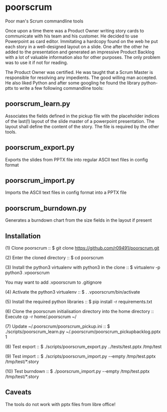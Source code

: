 poorscrum
=========
Poor man's Scrum commandline tools

Once upon a time there was a Product Owner writing story cards to
communicate with his team and his customer. He decided to use
Powerpoint as card editor. Immitating a hardcopy found on the web he
put each story in a well-designed layout on a slide. One after the
other he added to the presentation and generated an impressive Product
Backlog with a lot of valuable information also for other
purposes. The only problem was to use it if not for reading.

The Product Owner was certified. He was taught that a Scrum Master is
responsible for resolving any impedients. The good willing man
accepted. He also liked Python and after some googling he found the
library python-pttx to write a few following commandline tools:

poorscrum_learn.py
-------------------
Associates the fields defined in the pickup file with the placeholder
indices of the last(!) layout of the slide master of a powerpoint
presentation. The layout shall define the content of the story. The
file is required by the other tools.

poorscrum_export.py
--------------------
Exports the slides from PPTX file into regular ASCII text files in
config format

poorscrum_import.py
--------------------
Imports the ASCII text files in config format into a PPTX file
  
poorscrum_burndown.py
----------------------
Generates a burndown chart from the size fields in the layout if
present


Installation
------------

(1) Clone poorscrum
::
$ git clone https://github.com/r09491/poorscrum.git

(2) Enter the cloned directory
::
$ cd poorscrum

(3) Install the python3 virtualenv with python3 in the clone
::
$ virtualenv -p python3 .vpoorscrum

  You may want to add .vpoorscrum to .gitignore

(4) Activate the python3 virtualenv
::
$ . .vpoorscrum/bin/activate

(5) Install the required python libraries
::
$ pip install -r requirements.txt

(6) Clone the poorscrum initialisation directory into the home directory
::
Execute cp -r home/.poorscrum ~/

(7) Update ~/.poorscrum/poorscrum_pickup.ini
::
$ ./scripts/poorscrum_learn.py ~/.poorscrum/poorscrum_pickupbacklog.pptx 1

(8) Test export
::
$ ./scripts/poorscrum_export.py ../tests/test.pptx /tmp/test

(9) Test import
::
$ ./scripts/poorscrum_import.py --empty /tmp/test.pptx /tmp/test/*.story

(10) Test burndown
::
$ ./poorscrum_import.py --empty /tmp/test.pptx /tmp/test/*.story


Caveats
-------
The tools do not work with pptx files from libre office!
